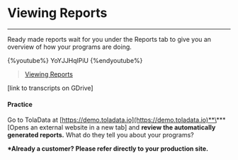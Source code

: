 # Viewing Reports

---

Ready made reports wait for you under the Reports tab to give you an overview of how your programs are doing.

{%youtube%} YoYJJHqlPiU {%endyoutube%}  
> [Viewing Reports](https://www.youtube.com/embed/YoYJJHqlPiU?rel=0)

\[link to transcripts on GDrive\]

#### Practice

Go to TolaData at [https://demo.toladata.io](https://demo.toladata.io)**\*** \[Opens an external website in a new tab\] and **review the automatically generated reports.** What do they tell you about your programs?

**\*Already a customer? Please refer directly to your production site.**

## 

## 



